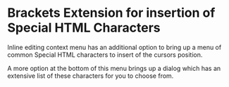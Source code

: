 Brackets Extension for insertion of Special HTML Characters
===========================================================

Inline editing context menu has an additional option to bring up a menu of common Special HTML characters to insert of the cursors position.

A more option at the bottom of this menu brings up a dialog which has an extensive list of these characters for you to choose from.
